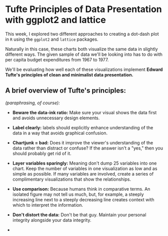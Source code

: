 # Tufte Principles of Data Presentation with ggplot2 and lattice

This week, I explored two different approaches to creating a dot-dash plot in `R` using the `ggplot2` and `lattice` packages.

Naturally in this case, these charts both visualize the same data in slightly different ways. The given sample of data we'll be looking into has to do with per capita budget expenditures from 1967 to 1977.

We'll be evaluating how well each of these visualizations implement **Edward Tufte's principles of clean and minimalist data presentation.**

## A brief overview of Tufte's principles:
*(paraphrasing, of course):*

- **Beware the data-ink ratio:** Make sure your visual shows the data first and avoids unnecessary design elements.
- **Label clearly:** labels should explicitly enhance understanding of the data in a way that avoids graphical confusion.
- **Chartjunk = bad:** Does it improve the viewer's understanding of the data rather than distract or confuse? If the answer isn't a "yes," then you should probably get rid of it.
- **Layer variables sparingly:** Meaning don't dump 25 variables into one chart. Keep the number of variables in one visualization as low and as simple as possible. If many variables are involved, create a series of complimentary visualizations that show the relationships.
- **Use comparison:** Because humans think in comparative terms. An isolated figure may not tell us much, but, for example, a steeply increasing line next to a steeply decreasing line creates context with which to interpret the information.
- **Don't distort the data:** Don't be that guy. Maintain your personal integrity alongside your data integrity.

- 
